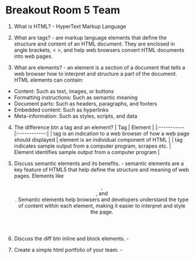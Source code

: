# Breakout Room 5 Team

1. What is HTML? - HyperText Markup Language

2. What are tags? - are markup language elements that define the structure and content of an HTML document. They are enclosed in angle brackets, < >, and help web browsers convert HTML documents into web pages.

3. What are elements? - an element is a section of a document that tells a web browser how to interpret and structure a part of the document. HTML elements can contain:

- Content: Such as text, images, or buttons
- Formatting instructions: Such as semantic meaning
- Document parts: Such as headers, paragraphs, and footers
- Embedded content: Such as hyperlinks
- Meta-information: Such as styles, scripts, and data

4. The difference btn a tag and an element?
   | Tag | Element |
   |:-----------|:------------:|
   | tag is an indication to a web browser of how a web page should displayed | element is an individual component of HTML |
   | tag indicates sample output from a computer program, scrapes etc. | Element identifies sample output from a computer program |

5. Discuss semantic elements and its benefits. - semantic elements are a key feature of HTML5 that help define the structure and meaning of web pages. Elements like <header>, <article>, and <footer>. Semantic elements help browsers and developers understand the type of content within each element, making it easier to interpret and style the page.

6. Discuss the diff btn inline and block elements. -

7. Create a simple html portfolio of your team. -
